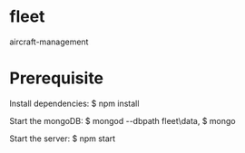 # fleet
aircraft-management

# Prerequisite
Install dependencies:
$ npm install

Start the mongoDB:
$ mongod --dbpath fleet\data, 
$ mongo

Start the server:
$ npm start
